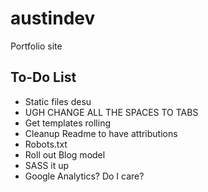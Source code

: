 austindev
=========

Portfolio site

## To-Do List
- Static files desu
- UGH CHANGE ALL THE SPACES TO TABS
- Get templates rolling
- Cleanup Readme to have attributions
- Robots.txt
- Roll out Blog model
- SASS it up
- Google Analytics?  Do I care?
